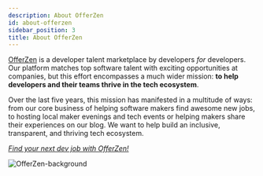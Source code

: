 ```yaml
---
description: About OfferZen
id: about-offerzen
sidebar_position: 3
title: About OfferZen
---
```


<head>
    <meta property="og:title" content="About OfferZen" />
    <meta property="og:type" content="article" />
    <meta property="og:url" content="https://www.developermentoring.guide/docs/introduction/about-offerzen" />
</head>

[OfferZen](https://www.offerzen.com) is a developer talent marketplace by developers _for_ developers. Our platform matches top software talent with exciting opportunities at companies, but this effort encompasses a much wider mission: **to help developers and their teams thrive in the tech ecosystem**.

Over the last five years, this mission has manifested in a multitude of ways: from our core business of helping software makers find awesome new jobs, to hosting local maker evenings and tech events or helping makers share their experiences on our blog. We want to help build an inclusive, transparent, and thriving tech ecosystem.

[_Find your next dev job with OfferZen!_](https://www.offerzen.com/?utm_source=github&utm_medium=thrive&utm_campaign=all_supply_traffic_handbook_both_github&utm_content=about-offerzen-cta)

![OfferZen-background](<//img/assets/about-offerzen.png>)
